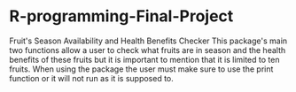 # R-programming-Final-Project
Fruit's Season Availability and Health Benefits Checker
This package's main two functions allow a user to check what fruits are in season and the health benefits of these fruits but it is important to mention that it is limited to ten fruits. When using the package the user must make sure to use the print function or it will not run as it is supposed to.
